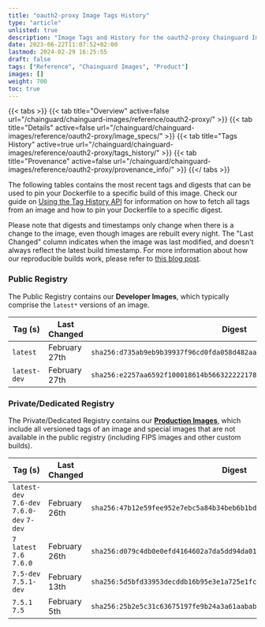 ```yaml
---
title: "oauth2-proxy Image Tags History"
type: "article"
unlisted: true
description: "Image Tags and History for the oauth2-proxy Chainguard Image"
date: 2023-06-22T11:07:52+02:00
lastmod: 2024-02-29 16:25:55
draft: false
tags: ["Reference", "Chainguard Images", "Product"]
images: []
weight: 700
toc: true
---
```


{{< tabs >}}
{{< tab title="Overview" active=false url="/chainguard/chainguard-images/reference/oauth2-proxy/" >}}
{{< tab title="Details" active=false url="/chainguard/chainguard-images/reference/oauth2-proxy/image_specs/" >}}
{{< tab title="Tags History" active=true url="/chainguard/chainguard-images/reference/oauth2-proxy/tags_history/" >}}
{{< tab title="Provenance" active=false url="/chainguard/chainguard-images/reference/oauth2-proxy/provenance_info/" >}}
{{</ tabs >}}

The following tables contains the most recent tags and digests that can be used to pin your Dockerfile to a specific build of this image. Check our guide on [Using the Tag History API](/chainguard/chainguard-images/using-the-tag-history-api/) for information on how to fetch all tags from an image and how to pin your Dockerfile to a specific digest.

Please note that digests and timestamps only change when there is a change to the image, even though images are rebuilt every night. The "Last Changed" column indicates when the image was last modified, and doesn't always reflect the latest build timestamp. For more information about how our reproducible builds work, please refer to [this blog post](https://www.chainguard.dev/unchained/reproducing-chainguards-reproducible-image-builds).

### Public Registry
The Public Registry contains our **Developer Images**, which typically comprise the `latest*` versions of an image.

| Tag (s)       | Last Changed  | Digest                                                                    |
|---------------|---------------|---------------------------------------------------------------------------|
|  `latest`     | February 27th | `sha256:d735ab9eb9b39937f96cd0fda058d482aa3b2e01be68861f85d7f609bedb4347` |
|  `latest-dev` | February 27th | `sha256:e2257aa6592f100018614b56632222217872039d10f8be9d8ba25f374fff8e62` |


### Private/Dedicated Registry
The Private/Dedicated Registry contains our **[Production Images](https://www.chainguard.dev/chainguard-images)**, which include all versioned tags of an image and special images that are not available in the public registry (including FIPS images and other custom builds).

| Tag (s)                                     | Last Changed  | Digest                                                                    |
|---------------------------------------------|---------------|---------------------------------------------------------------------------|
|  `latest-dev` `7.6-dev` `7.6.0-dev` `7-dev` | February 26th | `sha256:47b12e59fee952e7ebc5a84b34beb6b1bde76652c13273edbbbfa8e076c613f6` |
|  `7` `latest` `7.6` `7.6.0`                 | February 26th | `sha256:d079c4db0e0efd4164602a7da5dd94da01f6741960712d8484787f9a23ad6de0` |
|  `7.5-dev` `7.5.1-dev`                      | February 13th | `sha256:5d5bfd33953decddb16b95e3e1a725e1fc4696756f7d6dd2ff10d55b186810d9` |
|  `7.5.1` `7.5`                              | February 5th  | `sha256:25b2e5c31c63675197fe9b24a3a61aababa9d6c9595f05836d53ab09799ea21b` |

